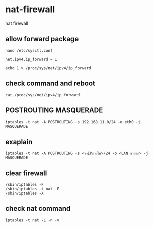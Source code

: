 # nat-firewall
nat firewall

## allow forward package 

````
nano /etc/sysctl.conf 

net.ipv4.ip_forward = 1

echo 1 > /proc/sys/net/ipv4/ip_forward
````

## check command and reboot

````
cat /proc/sys/net/ipv4/ip_forward
````

## POSTROUTING MASQUERADE

````
iptables -t nat -A POSTROUTING -s 192.168.11.0/24 -o eth0 -j MASQUERADE
````

## exaplain

````
iptables -t nat -A POSTROUTING -s <วงIPภายใน>/24 -o <LAN ขาออก> -j MASQUERADE
````

## clear firewall

````
/sbin/iptables -F
/sbin/iptables -t nat -F
/sbin/iptables -X
````

## check nat command

````
iptables -t nat -L -n -v
````


